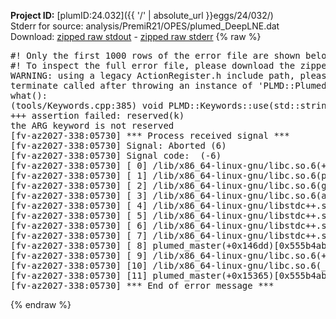 **Project ID:** [plumID:24.032]({{ '/' | absolute_url }}eggs/24/032/)  
Stderr for source:  analysis/PremiR21/OPES/plumed_DeepLNE.dat   
Download: [zipped raw stdout](plumed_DeepLNE.dat.plumed_master.stdout.txt.zip) - [zipped raw stderr](plumed_DeepLNE.dat.plumed_master.stderr.txt.zip) 
{% raw %}
<pre>
#! Only the first 1000 rows of the error file are shown below
#! To inspect the full error file, please download the zipped raw stderr file above
WARNING: using a legacy ActionRegister.h include path, please use <<#include "core/ActionRegister.h">>
terminate called after throwing an instance of 'PLMD::Plumed::ExceptionError'
what():
(tools/Keywords.cpp:385) void PLMD::Keywords::use(std::string_view)
+++ assertion failed: reserved(k)
the ARG keyword is not reserved
[fv-az2027-338:05730] *** Process received signal ***
[fv-az2027-338:05730] Signal: Aborted (6)
[fv-az2027-338:05730] Signal code:  (-6)
[fv-az2027-338:05730] [ 0] /lib/x86_64-linux-gnu/libc.so.6(+0x45330)[0x7f4dc7a45330]
[fv-az2027-338:05730] [ 1] /lib/x86_64-linux-gnu/libc.so.6(pthread_kill+0x11c)[0x7f4dc7a9eb2c]
[fv-az2027-338:05730] [ 2] /lib/x86_64-linux-gnu/libc.so.6(gsignal+0x1e)[0x7f4dc7a4527e]
[fv-az2027-338:05730] [ 3] /lib/x86_64-linux-gnu/libc.so.6(abort+0xdf)[0x7f4dc7a288ff]
[fv-az2027-338:05730] [ 4] /lib/x86_64-linux-gnu/libstdc++.so.6(+0xa5ff5)[0x7f4dc7ea5ff5]
[fv-az2027-338:05730] [ 5] /lib/x86_64-linux-gnu/libstdc++.so.6(+0xbb0da)[0x7f4dc7ebb0da]
[fv-az2027-338:05730] [ 6] /lib/x86_64-linux-gnu/libstdc++.so.6(_ZSt10unexpectedv+0x0)[0x7f4dc7ea5a55]
[fv-az2027-338:05730] [ 7] /lib/x86_64-linux-gnu/libstdc++.so.6(+0xa5a6f)[0x7f4dc7ea5a6f]
[fv-az2027-338:05730] [ 8] plumed_master(+0x146dd)[0x555b4ab3a6dd]
[fv-az2027-338:05730] [ 9] /lib/x86_64-linux-gnu/libc.so.6(+0x2a1ca)[0x7f4dc7a2a1ca]
[fv-az2027-338:05730] [10] /lib/x86_64-linux-gnu/libc.so.6(__libc_start_main+0x8b)[0x7f4dc7a2a28b]
[fv-az2027-338:05730] [11] plumed_master(+0x15365)[0x555b4ab3b365]
[fv-az2027-338:05730] *** End of error message ***
</pre>
{% endraw %}
